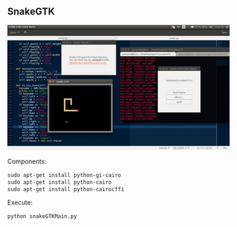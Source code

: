 ## SnakeGTK

![](./../img/snakeGTKGame.jpg)

Components:

    sudo apt-get install python-gi-cairo
    sudo apt-get install python-cairo
    sudo apt-get install python-cairocffi

Execute:

    python snakeGTKMain.py
